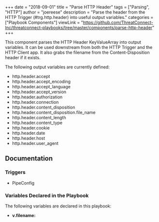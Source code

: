 +++
date = "2018-09-01"
title = "Parse HTTP Header"
tags = ["Parsing", "HTTP"]
author = "joereese"
description = "Parse the header from the HTTP Trigger (#trg.http.header) into useful output variables."
categories = ["Playbook Components"]
viewLink = "https://github.com/ThreatConnect-Inc/threatconnect-playbooks/tree/master/components/parse-http-header"
+++

This component parses the HTTP Header KeyValueArray into output variables.  It can be used downstream from both the HTTP Trigger and the HTTP Client app.  It also grabs the filename from the Content-Disposition header if it exists.  

The following output variables are currently defined: 

- http.header.accept
- http.header.accept_encoding
- http.header.accept_language
- http.header.accept_version
- http.header.authorization
- http.header.connection
- http.header.content_disposition
- http.header.content_disposition.file_name
- http.header.content_length
- http.header.content_type
- http.header.cookie
- http.header.date
- http.header.host
- http.header.user_agent

## Documentation

### Triggers

- PipeConfig

### Variables Declared in the Playbook

The following variables are declared in this playbook:

- **v.filename:** ` `
